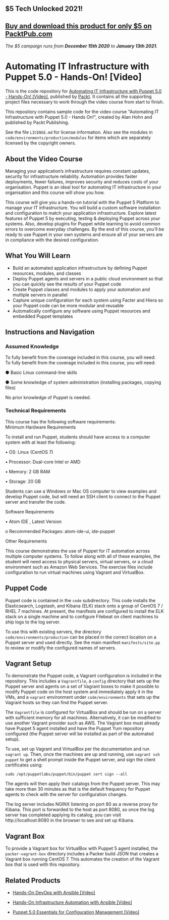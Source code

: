 ## $5 Tech Unlocked 2021!
[Buy and download this product for only $5 on PacktPub.com](https://www.packtpub.com/)
-----
*The $5 campaign         runs from __December 15th 2020__ to __January 13th 2021.__*

# Automating IT Infrastructure with Puppet 5.0 - Hands-On! [Video]
This is the code repository for [Automating IT Infrastructure with Puppet 5.0 - Hands-On! [Video]](https://www.packtpub.com/virtualization-and-cloud/automating-it-infrastructure-puppet-50-hands-video?utm_source=github&utm_medium=repository&utm_campaign=9781789130348), published by [Packt](https://www.packtpub.com/?utm_source=github). It contains all the supporting project files necessary to work through the video course from start to finish.

This repository contains sample code for the video course
"Automating IT Infrastructure with Puppet 5.0 - Hands On!",
created by Alan Hohn and published by Packt Publishing.

See the file `LICENSE.md` for license information. Also see
the modules in `code/environments/production/modules` for
items which are separately licensed by the copyright owners.

## About the Video Course
Managing your application’s infrastructure requires constant updates, security for infrastructure reliability. Automation provides faster deployments, fewer failures, improves security and reduces costs of your organisation. Puppet is an ideal tool for automating IT infrastructure in your organisation and this course will show you how.

This course will give you a hands-on tutorial with the Puppet 5 Platform to manage your IT infrastructure. You will build a custom software installation and configuration to match your application infrastructure. Explore latest features of Puppet 5 by executing, testing & deploying Puppet across your systems. Also, develop plugins for Puppet while learning to avoid common errors to overcome everyday challenges. By the end of this course, you’ll be ready to use Puppet in your own systems and ensure all of your servers are in compliance with the desired configuration.


<H2>What You Will Learn</H2>
<DIV class=book-info-will-learn-text>
<UL>
<LI>Build an automated application infrastructure by defining Puppet resources, modules, and classes&nbsp; 
<LI>Deploy Puppet agents and servers in a public cloud environment so that you can quickly see the results of your Puppet code&nbsp; 
<LI>Create Puppet classes and modules to apply your automation and multiple servers in parallel&nbsp; 
<LI>Capture unique configuration for each system using Facter and Hiera so your Puppet code can be more modular and reusable&nbsp; 
<LI>Automatically configure any software using Puppet resources and embedded Puppet templates </LI></UL></DIV>

## Instructions and Navigation
### Assumed Knowledge
To fully benefit from the coverage included in this course, you will need:<br/>
To fully benefit from the coverage included in this course, you will need:

●	Basic Linux command-line skills

●	Some knowledge of system administration (installing packages, copying files)

No prior knowledge of Puppet is needed.

### Technical Requirements
This course has the following software requirements:<br/>
Minimum Hardware Requirements

To install and run Puppet, students should have access to a computer system with at least the following:

•	OS: Linux (CentOS 7)

•	Processor: Dual-core Intel or AMD

•	Memory: 2 GB RAM

•	Storage: 20 GB

Students can use a Windows or Mac OS computer to view examples and develop Puppet code, but will need an SSH client to connect to the Puppet server and transfer the code.

Software Requirements

•	Atom IDE , Latest Version

o	Recommended Packages: atom-ide-ui, ide-puppet

Other Requirements

This course demonstrates the use of Puppet for IT automation across multiple computer systems. To follow along with all of these examples, the student will need access to physical servers, virtual servers, or a cloud environment such as Amazon Web Services. The exercise files include configuration to run virtual machines using Vagrant and VirtualBox.

## Puppet Code

Puppet code is contained in the `code` subdirectory. This
code installs the Elasticsearch, Logstash, and Kibana (ELK)
stack onto a group of CentOS 7 / RHEL 7 machines. At present,
the manifests are configured to install the ELK stack on a
single machine and to configure Filebeat on client machines
to ship logs to the log server.

To use this with existing servers, the directory
`code/environments/production` can be placed in the correct
location on a Puppet server and used directly. See the main
manifest `manifests/site.pp` to review or modify the
configured names of servers.

## Vagrant Setup

To demonstrate the Puppet code, a Vagrant configuration is
included in the repository. This includes a `Vagrantfile`,
a `config` directory that sets up the Puppet server and agents
on a set of Vagrant boxes to make it possible to modify Puppet
code on the host system and immediately apply it in the VMs,
and a `vagrant` environment under `code/environments` that
sets up the Vagrant hosts so they can find the Puppet server.

The `Vagrantfile` is configured for VirtualBox and should be run
on a server with sufficient memory for all machines. Alternatively,
it can be modified to use another Vagrant provider such as AWS.
The Vagrant box must already have Puppet 5 agent installed and have the
Puppet Yum repository configured (the Puppet server will be installed
as part of the automated setup).

To use, set up Vagrant and VirtualBox per the documentation and
run `vagrant up`. Then, once the machines are up and running,
use `vagrant ssh puppet` to get a shell prompt inside the Puppet
server, and sign the client certificates using:

```
sudo /opt/puppetlabs/puppet/bin/puppet cert sign --all
```

The agents will then apply their catalogs from the Puppet server. This
may take more than 30 minutes as that is the default frequency for Puppet
agents to check with the server for configuration changes.

The log server includes NGINX listening on port 80 as a reverse proxy for
Kibana. This port is forwarded to the host as port 8080, so once the log
server has completed applying its catalog, you can visit
http://localhost:8080 in the browser to see and set up Kibana.

## Vagrant Box
To provide a Vagrant box for VirtualBox with Puppet 5 agent installed,
the `packer-vagrant-box` directory includes a Packer build JSON that
creates a Vagrant box running CentOS 7. This automates the creation of
the Vagrant box that is used with this repository.


## Related Products
* [Hands-On DevOps with Ansible [Video]](https://www.packtpub.com/virtualization-and-cloud/hands-devops-ansible-video?utm_source=github&utm_medium=repository&utm_campaign=9781789344622)

* [Hands-On Infrastructure Automation with Ansible [Video]](https://www.packtpub.com/application-development/hands-infrastructure-automation-ansible-video?utm_source=github&utm_medium=repository&utm_campaign=9781788991599)

* [Puppet 5.0 Essentials for Configuration Management [Video]](https://www.packtpub.com/virtualization-and-cloud/puppet-50-essentials-configuration-management-video?utm_source=github&utm_medium=repository&utm_campaign=9781789137255)

